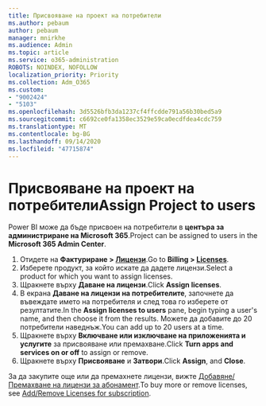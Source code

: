 ```yaml
---
title: Присвояване на проект на потребители
ms.author: pebaum
author: pebaum
manager: mnirkhe
ms.audience: Admin
ms.topic: article
ms.service: o365-administration
ROBOTS: NOINDEX, NOFOLLOW
localization_priority: Priority
ms.collection: Adm_O365
ms.custom:
- "9002424"
- "5103"
ms.openlocfilehash: 3d5526bfb3da1237cf4ffcdde791a56b30bed5a9
ms.sourcegitcommit: c6692ce0fa1358ec3529e59ca0ecdfdea4cdc759
ms.translationtype: MT
ms.contentlocale: bg-BG
ms.lasthandoff: 09/14/2020
ms.locfileid: "47715874"
---
```

# <a name="assign-project-to-users"></a><span data-ttu-id="9a880-102">Присвояване на проект на потребители</span><span class="sxs-lookup"><span data-stu-id="9a880-102">Assign Project to users</span></span>

<span data-ttu-id="9a880-103">Power BI може да бъде присвоен на потребители в **центъра за администриране на Microsoft 365**.</span><span class="sxs-lookup"><span data-stu-id="9a880-103">Project can be assigned to users in the **Microsoft 365 Admin Center**.</span></span>

1. <span data-ttu-id="9a880-104">Отидете на **Фактуриране > [Лицензи](https://go.microsoft.com/fwlink/p/?linkid=842264)**.</span><span class="sxs-lookup"><span data-stu-id="9a880-104">Go to **Billing > [Licenses](https://go.microsoft.com/fwlink/p/?linkid=842264)**.</span></span>
2. <span data-ttu-id="9a880-105">Изберете продукт, за който искате да дадете лицензи.</span><span class="sxs-lookup"><span data-stu-id="9a880-105">Select a product for which you want to assign licenses.</span></span>
3. <span data-ttu-id="9a880-106">Щракнете върху **Даване на лицензи**.</span><span class="sxs-lookup"><span data-stu-id="9a880-106">Click **Assign licenses**.</span></span>
4. <span data-ttu-id="9a880-107">В екрана **Даване на лицензи на потребителите**, започнете да въвеждате името на потребителя и след това го изберете от резултатите.</span><span class="sxs-lookup"><span data-stu-id="9a880-107">In the **Assign licenses to users** pane, begin typing a user's name, and then choose it from the results.</span></span> <span data-ttu-id="9a880-108">Можете да добавите до 20 потребители наведнъж.</span><span class="sxs-lookup"><span data-stu-id="9a880-108">You can add up to 20 users at a time.</span></span>
5. <span data-ttu-id="9a880-109">Щракнете върху **Включване или изключване на приложенията и услугите** за присвояване или премахване.</span><span class="sxs-lookup"><span data-stu-id="9a880-109">Click **Turn apps and services on or off** to assign or remove.</span></span>
6. <span data-ttu-id="9a880-110">Щракнете върху **Присвояване** и **Затвори**.</span><span class="sxs-lookup"><span data-stu-id="9a880-110">Click **Assign**, and **Close**.</span></span>

<span data-ttu-id="9a880-111">За да закупите още или да премахнете лицензи, вижте [Добавяне/Премахване на лицензи за абонамент](https://docs.microsoft.com/microsoft-365/commerce/licenses/buy-licenses?view=o365-worldwide#add-or-remove-licenses-for-your-business-subscription).</span><span class="sxs-lookup"><span data-stu-id="9a880-111">To buy more or remove licenses, see [Add/Remove Licenses for subscription](https://docs.microsoft.com/microsoft-365/commerce/licenses/buy-licenses?view=o365-worldwide#add-or-remove-licenses-for-your-business-subscription).</span></span>
